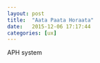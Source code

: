 ```yaml
---
layout: post
title:  "Aata Paata Horaata"
date:   2015-12-06 17:17:44
categories: [ux]
---
```


APH system